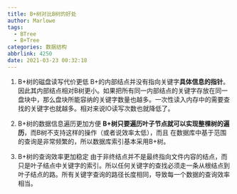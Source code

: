 ```yaml
---
title: B+树对比B树的好处
author: Marlowe
tags:
  - BTree
  - B+Tree
categories: 数据结构
abbrlink: 4250
date: 2021-03-23 00:32:18
---
```


<!--more-->

1. B+树的磁盘读写代价更低
B+的内部结点并没有指向关键字**具体信息的指针**。因此其内部结点相对B树更小。如果把所有同一内部结点的关键字存放在同一盘块中，那么盘块所能容纳的关键字数量也越多。一次性读入内存中的需要查找的关键字也就越多。相对来说IO读写次数也就降低了。

2. B+树的数据信息遍历更加方便
**B+树只要遍历叶子节点就可以实现整棵树的遍历**，而B树不支持这样的操作（或者说效率太低），而且 在数据库中基于范围的查询是非常频繁的，所以数据库索引基本采用B+树。

3. B+树的查询效率更加稳定
由于非终结点并不是最终指向文件内容的结点，而只是叶子结点中关键字的索引。所以任何关键字的查找必须走一条从根结点到叶子结点的路。所有关键字查询的路径长度相同，导致每一个数据的查询效率相当。
